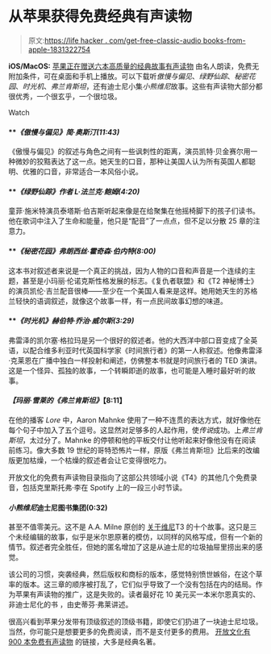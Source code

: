 # 从苹果获得免费经典有声读物

> 原文:[https://life hacker . com/get-free-classic-audio books-from-apple-1831322754](https://lifehacker.com/get-free-classic-audiobooks-from-apple-1831322754)

**iOS/MacOS:** [苹果正在赠送六本高质量的经典故事有声读物](https://itunes.apple.com/WebObjects/MZStore.woa/wa/viewFeature?id=1442752106&mt=3&uo=8&at=10lqkA&uo=8&at=10lqkA) 由名人朗读，免费无附加条件，可在桌面和手机上播放。可以下载听*傲慢与偏见*、*绿野仙踪*、*秘密花园*、*时光机*、*弗兰肯斯坦*，还有迪士尼小集*小熊维尼*故事。这些有声读物大部分都很优秀，一个很玄乎，一个很垃圾。

Watch

#### ***《傲慢与偏见》*简·奥斯汀(11:43)**

《傲慢与偏见》的叙述与角色之间有一些讽刺性的距离，演员凯特·贝金赛尔用一种微妙的狡黠表达了这一点。她天生的口音，那种让美国人认为所有英国人都聪明、优雅的口音，非常适合一本风俗小说。

#### ***《绿野仙踪》*作者 L·法兰克·鲍姆(4:20)**

童菲·施米特演员泰塔斯·伯吉斯听起来像是在给聚集在他摇椅脚下的孩子们读书。他在歌词中注入了生命和能量，他只是“配音”了一点点，但不足以分散 25 章的注意力。

#### ***《秘密花园》*弗朗西丝·霍奇森·伯内特(8:00)**

这本书对叙述者来说是一个真正的挑战，因为人物的口音和声音是一个连续的主题，甚至是小玛丽·伦诺克斯性格发展的标志。《复仇者联盟》和《T2 神秘博士》的演员凯伦·吉兰配音很棒——至少在一个美国人看来是这样。她用她天生的苏格兰轻快的语调叙述，就像这个故事一样，有一点民间故事幻想的味道。

#### ***《时光机》*赫伯特·乔治·威尔斯(3:29)**

弗雷泽的凯尔塞·格拉玛是另一个很好的叙述者。他的大西洋中部口音变成了全英语，以配合维多利亚时代英国科学家《时间旅行者》的第一人称叙述。他像弗雷泽·克莱恩在广播中独白一样投射和阐述，仿佛整本书就是时间旅行者的 TED 演讲。这是一个怪异、孤独的故事，一个转瞬即逝的故事，也可能是入睡时最好听的故事。

#### ***【玛丽·雪莱的《弗兰肯斯坦》*【8:11】**

在他的播客 *Lore* 中，Aaron Mahnke 使用了一种不连贯的表达方式，就好像他在每个句子中加入了五个逗号。这显然对足够多的人起作用，使*传说*成功。上*弗兰肯斯坦*，太过分了。Mahnke 的停顿和他的平板交付让他听起来好像他没有在阅读前练习。像大多数 19 世纪的哥特恐怖片一样，原版《弗兰肯斯坦》比后来的改编版更加枯燥，一个枯燥的叙述者会让它变得很吃力。

开放文化的免费有声读物目录指向了这部公共领域小说《T4》的其他几个免费录音，包括克里斯托弗·李在 Spotify 上的一段三小时节读。

#### ***小熊维尼*迪士尼图书集团(0:32)**

甚至不值零美元。这不是 A.A. Milne 原创的 [关于维尼](https://en.wikipedia.org/wiki/Winnie-the-Pooh_(book))T3 的十个故事。这只是三个未经编辑的故事，似乎是米尔恩原著的模仿，以同样的风格写成，但有一个新的情节。叙述者完全胜任，但她的匿名增加了这是从迪士尼的垃圾抽屉里捞出来的感觉。

该公司的习惯，突袭经典，然后版权和商标的版本，感觉特别愤世嫉俗，在这个草率的版本。这三章的顺序被打乱了，它们似乎导致了一个没有包括在内的结局。作为苹果有声读物的推广，这是失败的。读者最好花 10 美元买一本米尔恩真实的、非迪士尼化的书 ，由史蒂芬·弗莱讲述。

很高兴看到苹果分发带有顶级叙述的顶级书籍，即使它们扔进了一块迪士尼垃圾。当然，你可能只是想要更多的免费阅读，而不是支付更多的费用。 [开放文化有 900 本免费有声读物](http://www.openculture.com/freeaudiobooks) 的链接，大多是经典名著。